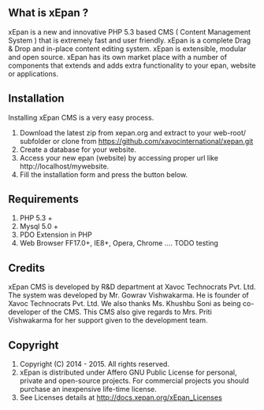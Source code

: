 ## What is xEpan ?
xEpan is a new and innovative PHP 5.3 based CMS ( Content Management System ) that is extremely fast and user friendly. xEpan is a complete Drag & Drop and in-place content editing system. xEpan is extensible, modular and open source. xEpan has its own market place with a number of components that extends and adds extra functionality to your epan, website or applications.

## Installation 
Installing xEpan CMS is a very easy process.
1. Download the latest zip from xepan.org and extract to your web-root/ subfolder   or clone from https://github.com/xavocinternational/xepan.git 
2. Create a database for your website.
3. Access your new epan (website) by accessing proper url like http://localhost/mywebsite.
4. Fill the installation form and press the button below.

## Requirements
1. PHP 5.3 +
2. Mysql 5.0 +
3. PDO Extension in PHP
4. Web Browser FF17.0+, IE8+, Opera, Chrome .... TODO testing

## Credits 
xEpan CMS is developed by R&D department at Xavoc Technocrats Pvt. Ltd. The system was developed by Mr. Gowrav Vishwakarma. He is founder of Xavoc Technocrats Pvt. Ltd. We also thanks Ms. Khushbu Soni as being co-developer of the CMS. This CMS also give regards to Mrs. Priti Vishwakarma for her support given to the development team.

## Copyright
1. Copyright (C) 2014 - 2015. All rights reserved.
2. xEpan is distributed under Affero GNU Public License for personal, private and open-source projects. For commercial projects you should purchase an inexpensive life-time license.
3. See Licenses details at http://docs.xepan.org/xEpan_Licenses
